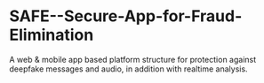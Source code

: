 # SAFE--Secure-App-for-Fraud-Elimination
A web &amp; mobile app based platform structure for protection against deepfake messages and audio, in addition with realtime analysis. 
